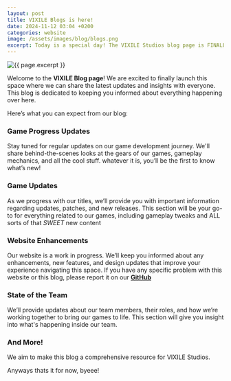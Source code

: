 ```yaml
---
layout: post
title: VIXILE Blogs is here!
date: 2024-11-12 03:04 +0200
categories: website
image: /assets/images/blog/blogs.png
excerpt: Today is a special day! The VIXILE Studios blog page is FINALLY here!
---
```


<img class="page-image" src="{{ site.baseurl }}{{ page.image }}" alt="{{ page.excerpt }}">

Welcome to the **VIXILE Blog page**! We are excited to finally launch this space where we can share the latest updates and insights with everyone. This blog is dedicated to keeping you informed about everything happening over here.

Here’s what you can expect from our blog:

### Game Progress Updates
Stay tuned for regular updates on our game development journey. We'll share behind-the-scenes looks at the gears of our games, gameplay mechanics, and all the cool stuff. whatever it is, you’ll be the first to know what’s new!

### Game Updates
As we progress with our titles, we’ll provide you with important information regarding updates, patches, and new releases. This section will be your go-to for everything related to our games, including gameplay tweaks and ALL sorts of that *SWEET* new content

### Website Enhancements
Our website is a work in progress. We’ll keep you informed about any enhancements, new features, and design updates that improve your experience navigating this space. If you have any specific problem with this website or this blog, please report it on our __[GitHub](https://github.com/vixilestudios)__

### State of the Team
We’ll provide updates about our team members, their roles, and how we’re working together to bring our games to life. This section will give you insight into what's happening inside our team.

### And More!
We aim to make this blog a comprehensive resource for VIXILE Studios.


Anyways thats it for now, byeee!